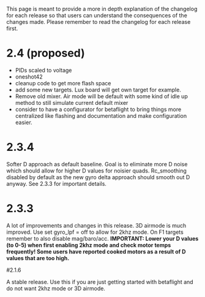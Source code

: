 This page is meant to provide a more in depth explanation of the changelog for each release so that users can understand the consequences of the changes made. Please remember to read the changelog for each release first.

# 2.4 (proposed)
- PIDs scaled to voltage
- oneshot42
- cleanup code to get more flash space
- add some new targets. Lux board will get own target for example.
- Remove old mixer. Air mode will be default with some kind of idle up method to still simulate current default mixer
- consider to have a configurator for betaflight to bring things more centralized like flashing and documentation and make configuration easier.

# 2.3.4

Softer D approach as default baseline. Goal is to eliminate more D noise which should allow for higher D values for noisier quads. Rc_smoothing disabled by default as the new gyro delta approach should smooth out D anyway. See 2.3.3 for important details.

# 2.3.3

A lot of improvements and changes in this release. 3D airmode is much improved. Use set gyro_lpf = off to allow for 2khz mode. On F1 targets remember to also disable mag/baro/acc. **IMPORTANT: Lower your D values (to 0-5) when first enabling 2khz mode and check motor temps frequently! Some users have reported cooked motors as a result of D values that are too high.**

#2.1.6

A stable release. Use this if you are just getting started with betaflight and do not want 2khz mode or 3D airmode.